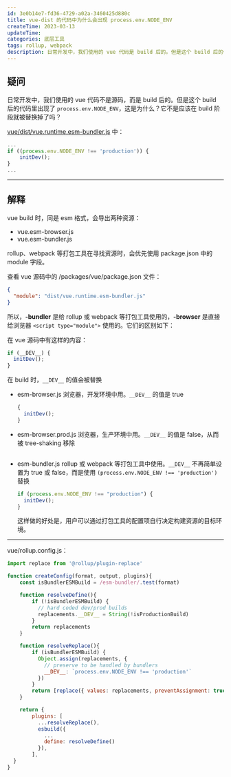 ```yaml
---
id: 3e0b14e7-fd36-4729-a02a-3460425d880c
title: vue-dist 的代码中为什么会出现 process.env.NODE_ENV
createTime: 2023-03-13
updateTime:
categories: 底层工具
tags: rollup, webpack
description: 日常开发中，我们使用的 vue 代码是 build 后的。但是这个 build 后的代码里出现了  process.env.NODE_ENV，这是为什么？它为什么没有在 build 阶段被替换掉？
---
```


## 疑问

日常开发中，我们使用的 vue 代码不是源码，而是 build 后的。但是这个 build 后的代码里出现了 `process.env.NODE_ENV`，这是为什么？它不是应该在 build 阶段就被替换掉了吗？

[vue/dist/vue.runtime.esm-bundler.js](https://unpkg.com/browse/vue@3.2.47/dist/vue.runtime.esm-bundler.js) 中：

```js
...
if ((process.env.NODE_ENV !== 'production')) {
    initDev();
}
...
```

---

## 解释

vue build 时，同是 esm 格式，会导出两种资源：

- vue.esm-browser.js
- vue.esm-bundler.js

rollup、webpack 等打包工具在寻找资源时，会优先使用 package.json 中的 module 字段。

查看 vue 源码中的 /packages/vue/package.json 文件：

```json
{
  "module": "dist/vue.runtime.esm-bundler.js"
}
```

所以，**-bundler** 是给 rollup 或 webpack 等打包工具使用的，**-browser** 是直接给浏览器 `<script type="module">` 使用的。它们的区别如下：

在 vue 源码中有这样的内容：

```js
if (__DEV__) {
  initDev();
}
```

在 build 时，`__DEV__` 的值会被替换

- esm-browser.js
  浏览器，开发环境中用。`__DEV__` 的值是 true
  ```js
  {
    initDev();
  }
  ```
- esm-browser.prod.js
  浏览器，生产环境中用。`__DEV__` 的值是 false，从而被 tree-shaking 移除

  ```js

  ```

- esm-bundler.js
  rollup 或 webpack 等打包工具中使用。`__DEV__` 不再简单设置为 true 或 false，而是使用 `(process.env.NODE_ENV !== 'production')` 替换
  ```js
  if (process.env.NODE_ENV !== "production") {
    initDev();
  }
  ```
  这样做的好处是，用户可以通过打包工具的配置项自行决定构建资源的目标环境。

---

vue/rollup.config.js：

```js
import replace from '@rollup/plugin-replace'

function createConfig(format, output, plugins){
	const isBundlerESMBuild = /esm-bundler/.test(format)

	function resolveDefine(){
	    if (!isBundlerESMBuild) {
	      // hard coded dev/prod builds
	      replacements.__DEV__ = String(!isProductionBuild)
	    }
	    return replacements
	}

	function resolveReplace(){
	    if (isBundlerESMBuild) {
	      Object.assign(replacements, {
	        // preserve to be handled by bundlers
	        __DEV__: `process.env.NODE_ENV !== 'production'`
	      })
	    }
	    return [replace({ values: replacements, preventAssignment: true })]
	}

	return {
	    plugins: [
	      ...resolveReplace(),
	      esbuild({
	        ...
	        define: resolveDefine()
	      }),
	    ],
  }
}


```
